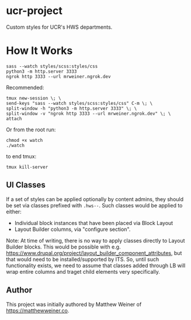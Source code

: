 # ucr-project

Custom styles for UCR's HWS departments.

# How It Works

```
sass --watch styles/scss:styles/css
python3 -m http.server 3333
ngrok http 3333 --url mrweiner.ngrok.dev
```

Recommended:

```
tmux new-session \; \
send-keys "sass --watch styles/scss:styles/css" C-m \; \
split-window -h "python3 -m http.server 3333" \; \
split-window -v "ngrok http 3333 --url mrweiner.ngrok.dev" \; \
attach
```

Or from the root run:

```
chmod +x watch
./watch
```

to end tmux:

```
tmux kill-server
```

## UI Classes

If a set of styles can be applied optionally by content admins, they should be set via classes prefixed with `.hws--`.
Such classes would be applied to either:

- Individual block instances that have been placed via Block Layout
- Layout Builder columns, via "configure section".

Note: At time of writing, there is no way to apply classes directly to Layout Builder blocks. This would be possible
with e.g. https://www.drupal.org/project/layout_builder_component_attributes, but that would need to be
installed/supported by ITS. So, until such functionality exists, we need to assume that classes added through LB will
wrap entire columns and traget child elements very specifically.

## Author

This project was initially authored by Matthew Weiner of https://matthewweiner.co.
